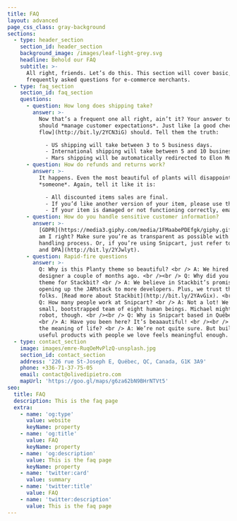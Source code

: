 ```yaml
---
title: FAQ
layout: advanced
page_css_class: gray-background
sections:
  - type: header_section
    section_id: header_section
    background_image: /images/leaf-light-grey.svg
    headline: Behold our FAQ
    subtitle: >-
      All right, friends. Let’s do this. This section will cover basic,
      frequently asked questions for e-commerce merchants.
  - type: faq_section
    section_id: faq_section
    questions:
      - question: How long does shipping take?
        answer: >-
          Now that’s a frequent one all right, ain’t it? Your answer to this
          should *manage customer expectations*. Just like [a good checkout
          flow](http://bit.ly/2YCN3iG) should. Tell them the truth:

            - US shipping will take between 3 to 5 business days.
            - International shipping will take between 5 and 10 business days.
            - Mars shipping will be automatically redirected to Elon Musk’s Twitter account.
      - question: How do refunds and returns work?
        answer: >-
          It happens. Even the most beautiful of plants will disappoint
          *someone*. Again, tell it like it is:

            - All discounted items sales are final.
            - If you’d like another version of your item, please use the return label. Instructions are printed on its back.
            - If your item is damaged or not functioning correctly, email us at info@planty.com, and we’ll refund you + send you a new one ASAP!
      - question: How do you handle sensitive customer information?
        answer: >-
          [GDPR](https://media3.giphy.com/media/1FMaabePDEfgk/giphy.gif?cid=790b76115d1fc3ed7656643632f4131f&rid=giphy.gif),
          am I right? Make sure you’re as transparent as possible with your data
          handling process. Or, if you’re using Snipcart, just refer to [our ToS
          and DPA](http://bit.ly/2YJwlyt).
      - question: Rapid-fire questions
        answer: >-
          Q: Why is this Planty theme so beautiful? <br /> A: We hired our first
          designer a couple of months ago. <br /><br /> Q: Why did you build a
          theme for Stackbit? <br /> A: We believe in Stackbit’s promise of
          opening up the JAMstack to more developers. Plus, we trust these
          folks. [Read more about Stackbit](http://bit.ly/2YAvGix). <br /><br />
          Q: How many people work at Snipcart? <br /> A: Not a lot! We’re a
          small, bootstrapped team of eight human beings. Michael might be a
          robot, though. <br /><br /> Q: Why is Snipcart based in Québec City?
          <br /> A: Have you been here? It’s beaaautiful! <br /><br /> Q: What’s
          the meaning of life? <br /> A: We’re not quite sure. But building
          useful products with people we love feels meaningful enough.
  - type: contact_section
    image: images/emre-RuqOeMvPlzQ-unsplash.jpg
    section_id: contact_section
    address: '226 rue St-Joseph E, Québec, QC, Canada, G1K 3A9'
    phone: +336-71-37-75-05
    email: contact@olivedipietro.com
    mapUrl: 'https://goo.gl/maps/g6za62bN9BHrNTVt5'
seo:
  title: FAQ
  description: This is the faq page
  extra:
    - name: 'og:type'
      value: website
      keyName: property
    - name: 'og:title'
      value: FAQ
      keyName: property
    - name: 'og:description'
      value: This is the faq page
      keyName: property
    - name: 'twitter:card'
      value: summary
    - name: 'twitter:title'
      value: FAQ
    - name: 'twitter:description'
      value: This is the faq page
---
```

